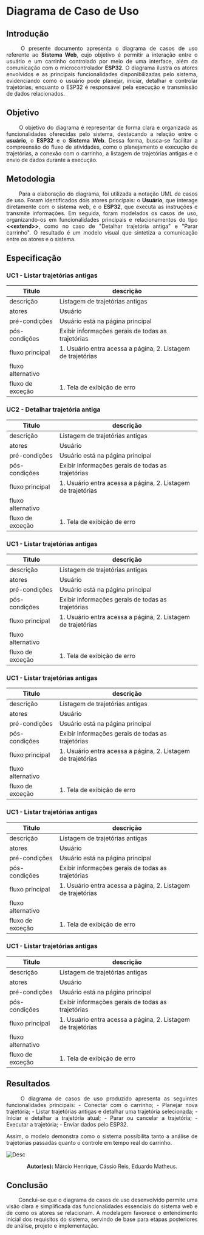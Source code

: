 # Diagrama de Caso de Uso

## Introdução

<div align="justify">&emsp;&emsp; O presente documento apresenta o diagrama de casos de uso referente ao <b>Sistema Web</b>, cujo objetivo é permitir a interação entre o usuário e um carrinho controlado por meio de uma interface, além da comunicação com o microcontrolador <b>ESP32</b>. O diagrama ilustra os atores envolvidos e as principais funcionalidades disponibilizadas pelo sistema, evidenciando como o usuário pode planejar, iniciar, detalhar e controlar trajetórias, enquanto o ESP32 é responsável pela execução e transmissão de dados relacionados. </div>

## Objetivo

<div align="justify">&emsp;&emsp; O objetivo do diagrama é representar de forma clara e organizada as funcionalidades oferecidas pelo sistema, destacando a relação entre o <b>usuário</b>, o <b>ESP32</b> e o <b>Sistema Web</b>. Dessa forma, busca-se facilitar a compreensão do fluxo de atividades, como o planejamento e execução de trajetórias, a conexão com o carrinho, a listagem de trajetórias antigas e o envio de dados durante a execução. </div>

## Metodologia

<div align="justify">&emsp;&emsp; Para a elaboração do diagrama, foi utilizada a notação UML de casos de uso. Foram identificados dois atores principais: o <b>Usuário</b>, que interage diretamente com o sistema web, e o <b>ESP32</b>, que executa as instruções e transmite informações. Em seguida, foram modelados os casos de uso, organizando-os em funcionalidades principais e relacionamentos do tipo <b>&lt;&lt;extend&gt;&gt;</b>, como no caso de "Detalhar trajetória antiga" e "Parar carrinho". O resultado é um modelo visual que sintetiza a comunicação entre os atores e o sistema. </div>

## Especificação

### UC1 - Listar trajetórias antigas
|Titulo|descrição|
|-|-|
|descrição | Listagem de trajetórias antigas|
|atores    | Usuário|
|pré-condições| Usuário está na página principal|
|pós-condições| Exibir informações gerais de todas as trajetórias|
|fluxo principal|1. Usuário entra acessa a página, 2. Listagem de trajetórias|
|fluxo alternativo| |
|fluxo de exceção| 1. Tela de exibição de erro |

### UC2 - Detalhar trajetória antiga

|Titulo|descrição|
|-|-|
|descrição | Listagem de trajetórias antigas|
|atores    | Usuário|
|pré-condições| Usuário está na página principal|
|pós-condições| Exibir informações gerais de todas as trajetórias|
|fluxo principal|1. Usuário entra acessa a página, 2. Listagem de trajetórias|
|fluxo alternativo| |
|fluxo de exceção| 1. Tela de exibição de erro |

### UC1 - Listar trajetórias antigas
|Titulo|descrição|
|-|-|
|descrição | Listagem de trajetórias antigas|
|atores    | Usuário|
|pré-condições| Usuário está na página principal|
|pós-condições| Exibir informações gerais de todas as trajetórias|
|fluxo principal|1. Usuário entra acessa a página, 2. Listagem de trajetórias|
|fluxo alternativo| |
|fluxo de exceção| 1. Tela de exibição de erro |

### UC1 - Listar trajetórias antigas
|Titulo|descrição|
|-|-|
|descrição | Listagem de trajetórias antigas|
|atores    | Usuário|
|pré-condições| Usuário está na página principal|
|pós-condições| Exibir informações gerais de todas as trajetórias|
|fluxo principal|1. Usuário entra acessa a página, 2. Listagem de trajetórias|
|fluxo alternativo| |
|fluxo de exceção| 1. Tela de exibição de erro |

### UC1 - Listar trajetórias antigas
|Titulo|descrição|
|-|-|
|descrição | Listagem de trajetórias antigas|
|atores    | Usuário|
|pré-condições| Usuário está na página principal|
|pós-condições| Exibir informações gerais de todas as trajetórias|
|fluxo principal|1. Usuário entra acessa a página, 2. Listagem de trajetórias|
|fluxo alternativo| |
|fluxo de exceção| 1. Tela de exibição de erro |

### UC1 - Listar trajetórias antigas
|Titulo|descrição|
|-|-|
|descrição | Listagem de trajetórias antigas|
|atores    | Usuário|
|pré-condições| Usuário está na página principal|
|pós-condições| Exibir informações gerais de todas as trajetórias|
|fluxo principal|1. Usuário entra acessa a página, 2. Listagem de trajetórias|
|fluxo alternativo| |
|fluxo de exceção| 1. Tela de exibição de erro |



## Resultados

<div align="justify">&emsp;&emsp; O diagrama de casos de uso produzido apresenta as seguintes funcionalidades principais: - Conectar com o carrinho; - Planejar nova trajetória; - Listar trajetórias antigas e detalhar uma trajetória selecionada; - Iniciar e detalhar a trajetória atual; - Parar ou cancelar a trajetória; - Executar a trajetória; - Enviar dados pelo ESP32.

Assim, o modelo demonstra como o sistema possibilita tanto a análise de trajetórias passadas quanto o controle em tempo real do carrinho.

</div>

![Desc](link)

<center><b>Autor(es):</b> Márcio Henrique, Cássio Reis, Eduardo Matheus.</center>

</details>

## Conclusão

<div align="justify">&emsp;&emsp; Conclui-se que o diagrama de casos de uso desenvolvido permite uma visão clara e simplificada das funcionalidades essenciais do sistema web e de como os atores se relacionam. A modelagem favorece o entendimento inicial dos requisitos do sistema, servindo de base para etapas posteriores de análise, projeto e implementação. </div>


